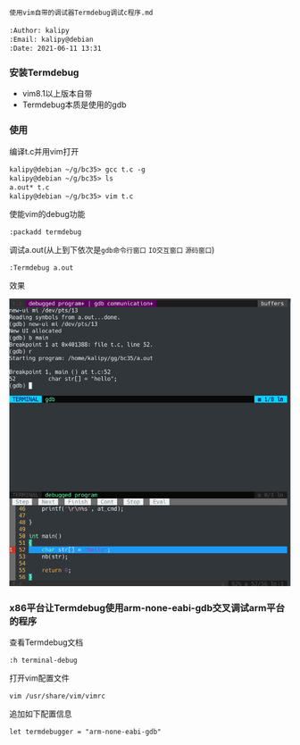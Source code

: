     使用vim自带的调试器Termdebug调试c程序.md
    
    :Author: kalipy
    :Email: kalipy@debian
    :Date: 2021-06-11 13:31

### 安装Termdebug

* vim8.1以上版本自带
* Termdebug本质是使用的gdb

### 使用

编译t.c并用vim打开

    kalipy@debian ~/g/bc35> gcc t.c -g
    kalipy@debian ~/g/bc35> ls
    a.out* t.c
    kalipy@debian ~/g/bc35> vim t.c

使能vim的debug功能

    :packadd termdebug

调试a.out(从上到下依次是`gdb命令行窗口` `IO交互窗口` `源码窗口`)

    :Termdebug a.out

效果

![Image](./img/image_2021-06-11-13-37-25.png)

### x86平台让Termdebug使用arm-none-eabi-gdb交叉调试arm平台的程序

查看Termdebug文档

    :h terminal-debug

打开vim配置文件

    vim /usr/share/vim/vimrc

追加如下配置信息

    let termdebugger = "arm-none-eabi-gdb"
